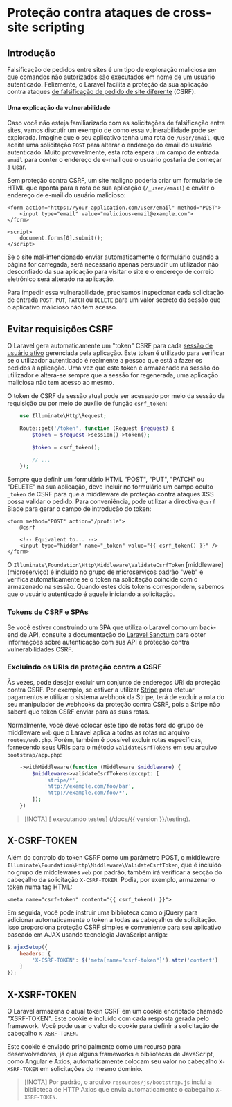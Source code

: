 # Proteção contra ataques de cross-site scripting

<a name="csrf-introduction"></a>
## Introdução

 Falsificação de pedidos entre sites é um tipo de exploração maliciosa em que comandos não autorizados são executados em nome de um usuário autenticado. Felizmente, o Laravel facilita a proteção da sua aplicação contra ataques [de falsificação de pedido de site diferente](https://pt.wikipedia.org/wiki/Cross-site_request_forgery) (CSRF).

<a name="csrf-explanation"></a>
#### Uma explicação da vulnerabilidade

 Caso você não esteja familiarizado com as solicitações de falsificação entre sites, vamos discutir um exemplo de como essa vulnerabilidade pode ser explorada. Imagine que o seu aplicativo tenha uma rota de `/user/email`, que aceite uma solicitação `POST` para alterar o endereço do email do usuário autenticado. Muito provavelmente, esta rota espera um campo de entrada `email` para conter o endereço de e-mail que o usuário gostaria de começar a usar.

 Sem proteção contra CSRF, um site maligno poderia criar um formulário de HTML que aponta para a rota de sua aplicação (`/_user/email`) e enviar o endereço de e-mail do usuário malicioso:

```blade
<form action="https://your-application.com/user/email" method="POST">
    <input type="email" value="malicious-email@example.com">
</form>

<script>
    document.forms[0].submit();
</script>
```

 Se o site mal-intencionado enviar automaticamente o formulário quando a página for carregada, será necessário apenas persuadir um utilizador não desconfiado da sua aplicação para visitar o site e o endereço de correio eletrónico será alterado na aplicação.

 Para impedir essa vulnerabilidade, precisamos inspecionar cada solicitação de entrada `POST`, `PUT`, `PATCH` ou `DELETE` para um valor secreto da sessão que o aplicativo malicioso não tem acesso.

<a name="preventing-csrf-requests"></a>
## Evitar requisições CSRF

 O Laravel gera automaticamente um "token" CSRF para cada [sessão de usuário ativo](/docs/session) gerenciada pela aplicação. Este token é utilizado para verificar se o utilizador autenticado é realmente a pessoa que está a fazer os pedidos à aplicação. Uma vez que este token é armazenado na sessão do utilizador e altera-se sempre que a sessão for regenerada, uma aplicação maliciosa não tem acesso ao mesmo.

 O token de CSRF da sessão atual pode ser acessado por meio da sessão da requisição ou por meio do auxílio de função `csrf_token`:

```php
    use Illuminate\Http\Request;

    Route::get('/token', function (Request $request) {
        $token = $request->session()->token();

        $token = csrf_token();

        // ...
    });
```

 Sempre que definir um formulário HTML "POST", "PUT", "PATCH" ou "DELETE" na sua aplicação, deve incluir no formulário um campo oculto `_token` de CSRF para que a middleware de proteção contra ataques XSS possa validar o pedido. Para conveniência, pode utilizar a directiva `@csrf` Blade para gerar o campo de introdução do token:

```blade
<form method="POST" action="/profile">
    @csrf

    <!-- Equivalent to... -->
    <input type="hidden" name="_token" value="{{ csrf_token() }}" />
</form>
```

 O `Illuminate\Foundation\Http\Middleware\ValidateCsrfToken` [middleware] (microserviço) é incluído no grupo de microserviços padrão "web" e verifica automaticamente se o token na solicitação coincide com o armazenado na sessão. Quando estes dois tokens correspondem, sabemos que o usuário autenticado é aquele iniciando a solicitação.

<a name="csrf-tokens-and-spas"></a>
### Tokens de CSRF e SPAs

 Se você estiver construindo um SPA que utiliza o Laravel como um back-end de API, consulte a documentação do [Laravel Sanctum](/docs/sanctum) para obter informações sobre autenticação com sua API e proteção contra vulnerabilidades CSRF.

<a name="csrf-excluding-uris"></a>
### Excluindo os URIs da proteção contra a CSRF

 Às vezes, pode desejar excluir um conjunto de endereços URI da proteção contra CSRF. Por exemplo, se estiver a utilizar [Stripe](https://stripe.com) para efetuar pagamentos e utilizar o sistema webhook da Stripe, terá de excluir a rota do seu manipulador de webhooks da proteção contra CSRF, pois a Stripe não saberá que token CSRF enviar para as suas rotas.

 Normalmente, você deve colocar este tipo de rotas fora do grupo de middleware `web` que o Laravel aplica a todas as rotas no arquivo `routes/web.php`. Porém, também é possível excluir rotas específicas, fornecendo seus URIs para o método `validateCsrfTokens` em seu arquivo `bootstrap/app.php`:

```php
    ->withMiddleware(function (Middleware $middleware) {
        $middleware->validateCsrfTokens(except: [
            'stripe/*',
            'http://example.com/foo/bar',
            'http://example.com/foo/*',
        ]);
    })
```

 > [!NOTA]
 [ executando testes] (/docs/{{ version }}/testing).

<a name="csrf-x-csrf-token"></a>
## X-CSRF-TOKEN

 Além do controlo do token CSRF como um parâmetro POST, o middleware `Illuminate\Foundation\Http\Middleware\ValidateCsrfToken`, que é incluído no grupo de middlewares `web` por padrão, também irá verificar a secção do cabeçalho da solicitação `X-CSRF-TOKEN`. Podia, por exemplo, armazenar o token numa tag HTML:

```blade
<meta name="csrf-token" content="{{ csrf_token() }}">
```

 Em seguida, você pode instruir uma biblioteca como o jQuery para adicionar automaticamente o token a todas as cabeçalhos de solicitação. Isso proporciona proteção CSRF simples e conveniente para seu aplicativo baseado em AJAX usando tecnologia JavaScript antiga:

```js
$.ajaxSetup({
    headers: {
        'X-CSRF-TOKEN': $('meta[name="csrf-token"]').attr('content')
    }
});
```

<a name="csrf-x-xsrf-token"></a>
## X-XSRF-TOKEN

 O Laravel armazena o atual token CSRF em um cookie encriptado chamado "XSRF-TOKEN". Este cookie é incluído com cada resposta gerada pelo framework. Você pode usar o valor do cookie para definir a solicitação de cabeçalho `X-XSRF-TOKEN`.

 Este cookie é enviado principalmente como um recurso para desenvolvedores, já que alguns frameworks e bibliotecas de JavaScript, como Angular e Axios, automaticamente colocam seu valor no cabeçalho `X-XSRF-TOKEN` em solicitações do mesmo domínio.

 > [!NOTA]
 > Por padrão, o arquivo `resources/js/bootstrap.js` inclui a biblioteca de HTTP Axios que envia automaticamente o cabeçalho `X-XSRF-TOKEN`.
